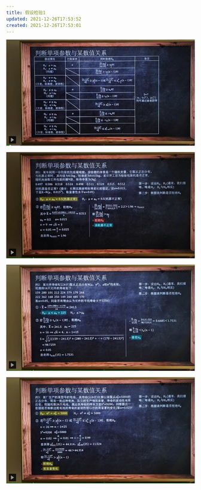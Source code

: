 ```yaml
---
title: 假设检验1
updated: 2021-12-26T17:53:52
created: 2021-12-26T17:53:01
---
```


![image1](assets/a01e5df17a2147c0adc849ca90dae5c7.png)

![image2](assets/cb47b4d867794bf3aff6af15164fa5ec.png)

![image3](assets/0b00802e06294792bfcf77d8c6ddd558.png)

![image4](assets/dae4a0aaac61454aa4ff63af8f9bf62c.png)

